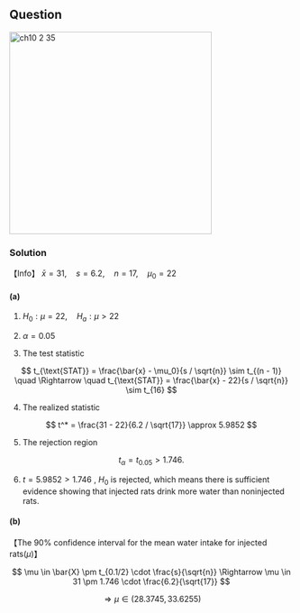 ## Question
<img width="359" alt="ch10 2 35" src="https://github.com/user-attachments/assets/3e095ec9-b295-4f53-8c97-19946b9b37d2" />

### Solution
【Info】 $\bar{x} = 31, \quad s = 6.2, \quad n = 17, \quad \mu_0 = 22$  
  
#### (a)
1. $H_0: \mu = 22, \quad H_a: \mu > 22$
  
2. $\alpha=0.05$
  
3. The test statistic

$$
t_{\text{STAT}} = \frac{\bar{x} - \mu_0}{s / \sqrt{n}} \sim t_{(n - 1)} \quad \Rightarrow \quad t_{\text{STAT}} = \frac{\bar{x} - 22}{s / \sqrt{n}} \sim t_{16}
$$
     
4. The realized statistic  

$$
t^* = \frac{31 - 22}{6.2 / \sqrt{17}} \approx 5.9852
$$
     
5. The rejection region

$$
t_{\alpha} = t_{0.05} > 1.746.
$$   

6. $t = 5.9852 > 1.746$ , $H_0$ is rejected, which means there is sufficient evidence showing that injected rats drink more water than noninjected rats.
    
#### (b)  

【The 90% confidence interval for the mean water intake for injected rats($\mu$)】 

$$
\mu \in \bar{X} \pm t_{0.1/2} \cdot \frac{s}{\sqrt{n}} \Rightarrow \mu \in 31 \pm 1.746 \cdot \frac{6.2}{\sqrt{17}}
$$

$$
\Rightarrow \mu \in (28.3745,33.6255)
$$


